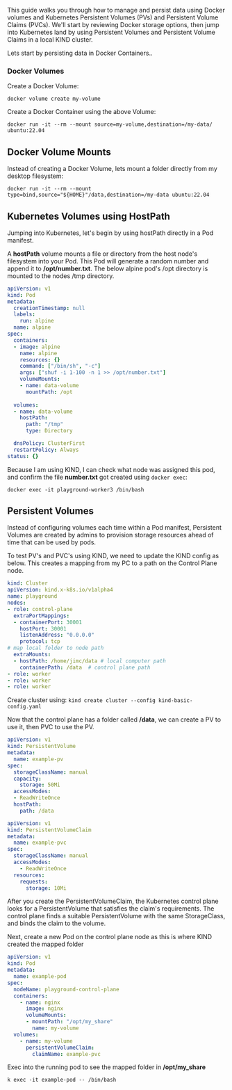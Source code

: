 This guide walks you through how to manage and persist data using Docker volumes and Kubernetes Persistent Volumes (PVs) and Persistent Volume Claims (PVCs). We'll start by reviewing Docker storage options, then jump into Kubernetes land by using Persistent Volumes and Persistent Volume Claims in a local KIND cluster.

Lets start by persisting data in Docker Containers..

### Docker Volumes

Create a Docker Volume:
``` shell
docker volume create my-volume
```

Create a Docker Container using the above Volume:
``` shell
docker run -it --rm --mount source=my-volume,destination=/my-data/ ubuntu:22.04
```

## Docker Volume Mounts

Instead of creating a Docker Volume, lets mount a folder directly from my desktop filesystem:
``` shell
docker run -it --rm --mount type=bind,source="${HOME}"/data,destination=/my-data ubuntu:22.04
```

## Kubernetes Volumes using HostPath
Jumping into Kubernetes, let's begin by using hostPath directly in a Pod manifest.

A **hostPath** volume mounts a file or directory from the host node's filesystem into your Pod. This Pod will generate a random number and append it to **/opt/number.txt**.
The below alpine pod's /opt directory is mounted to the nodes /tmp directory.


``` yaml
apiVersion: v1
kind: Pod
metadata:
  creationTimestamp: null
  labels:
    run: alpine
  name: alpine
spec:
  containers:
  - image: alpine
    name: alpine
    resources: {}
    command: ["/bin/sh", "-c"]
    args: ["shuf -i 1-100 -n 1 >> /opt/number.txt"]
    volumeMounts:
    - name: data-volume
      mountPath: /opt
  
  volumes:
  - name: data-volume
    hostPath:
      path: "/tmp"
      type: Directory

  dnsPolicy: ClusterFirst
  restartPolicy: Always
status: {}

```
Because I am using KIND, I can check what node was assigned this pod, and confirm the file **number.txt** got created using `docker exec`:
``` shell
docker exec -it playground-worker3 /bin/bash
```

## Persistent Volumes

Instead of configuring volumes each time within a Pod manifest, Persistent Volumes are created by admins to provision storage resources ahead of time that can be used by pods.

To test PV's and PVC's using KIND, we need to update the KIND config as below. This creates a mapping from my PC to a path on the Control Plane node.

``` yaml
kind: Cluster
apiVersion: kind.x-k8s.io/v1alpha4
name: playground
nodes:
- role: control-plane
  extraPortMappings:
  - containerPort: 30001
    hostPort: 30001
    listenAddress: "0.0.0.0"
    protocol: tcp
# map local folder to node path
  extraMounts:
  - hostPath: /home/jimc/data # local computer path
    containerPath: /data  # control plane path
- role: worker
- role: worker
- role: worker
```

Create cluster using: `kind create cluster --config kind-basic-config.yaml`

Now that the control plane has a folder called **/data**, we can create a PV to use it, then PVC to use the PV.

``` yaml
apiVersion: v1
kind: PersistentVolume
metadata:
  name: example-pv
spec:
  storageClassName: manual
  capacity:
    storage: 50Mi
  accessModes:
  - ReadWriteOnce
  hostPath:
    path: /data
```

``` yaml
apiVersion: v1
kind: PersistentVolumeClaim
metadata:
  name: example-pvc
spec:
  storageClassName: manual
  accessModes:
    - ReadWriteOnce
  resources:
    requests:
      storage: 10Mi
```

After you create the PersistentVolumeClaim, the Kubernetes control plane looks for a PersistentVolume that satisfies the claim's requirements. The control plane finds a suitable PersistentVolume with the same StorageClass, and binds the claim to the volume.

Next, create a new Pod on the control plane node as this is where KIND created the mapped folder

``` yaml
apiVersion: v1
kind: Pod
metadata:
  name: example-pod
spec:
  nodeName: playground-control-plane
  containers:
    - name: nginx
      image: nginx
      volumeMounts:
      - mountPath: "/opt/my_share"
        name: my-volume
  volumes:
    - name: my-volume
      persistentVolumeClaim:
        claimName: example-pvc
```

Exec into the running pod to see the mapped folder in **/opt/my_share**

``` shell
k exec -it example-pod -- /bin/bash
```